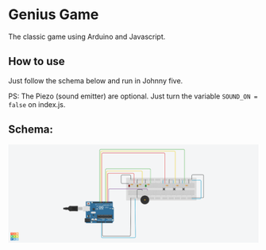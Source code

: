 # Genius Game

The classic game using Arduino and Javascript.

## How to use
Just follow the schema below and run in Johnny five.

PS: The Piezo (sound emitter) are optional. Just turn the variable `SOUND_ON = false` on index.js.

## Schema:
![Genius Schema](genius-schema.png)
